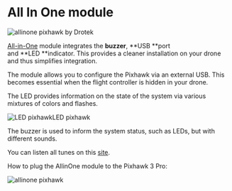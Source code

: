 # All In One module

![](https://drotek.com/wp-content/uploads/2017/01/DSC02075.jpg "allinone pixhawk by Drotek")

[All-in-One](https://drotek.com/shop/en/drotek-parts/819-all-in-one-module.html?live_configurator_token=8746d605a9c04b1e35dffc6d98e0a9e5&id_shop=1&id_employee=1&theme=&theme_font=) module integrates the **buzzer**, **USB **port and **LED **indicator. This provides a cleaner installation on your drone and thus simplifies integration.

The module allows you to configure the Pixhawk via an external USB. This becomes essential when the flight controller is hidden in your drone.

The LED provides information on the state of the system via various mixtures of colors and flashes.

![](https://drotek.com/wp-content/uploads/2017/01/LED-700x394.png "LED pixhawkLED pixhawk")

The buzzer is used to inform the system status, such as LEDs, but with different sounds.

You can listen all tunes on this [site](http://copter.ardupilot.com/wiki/common-sounds-pixhawkpx4/).

  


How to plug the AllinOne module to the Pixhawk 3 Pro:

![](https://drotek.com/wp-content/uploads/2017/01/DSC02045-1.jpg "allinone pixhawk")

